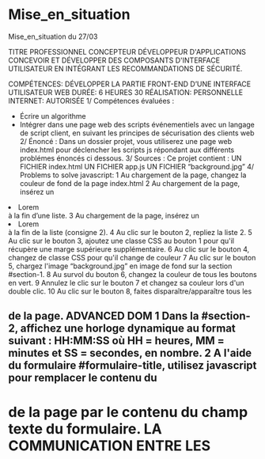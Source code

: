 # Mise_en_situation
 Mise_en_situation du 27/03


TITRE PROFESSIONNEL CONCEPTEUR DÉVELOPPEUR D'APPLICATIONS CONCEVOIR ET DÉVELOPPER DES COMPOSANTS D'INTERFACE UTILISATEUR EN INTÉGRANT LES RECOMMANDATIONS DE SÉCURITÉ.

COMPÉTENCES:
DÉVELOPPER LA PARTIE FRONT-END D’UNE
INTERFACE UTILISATEUR WEB
DURÉE: 6 HEURES 30
RÉALISATION: PERSONNELLE
INTERNET: AUTORISÉE
1/ Compétences évaluées :
- Écrire un algorithme
- Intégrer dans une page web des
scripts événementiels avec un langage
de script client, en suivant les
principes de sécurisation des clients
web
2/ Énoncé :
Dans un dossier projet, vous utiliserez une page web index.html pour
déclencher les scripts js répondant aux différents problémes énoncés ci
dessous.
3/ Sources :
Ce projet contient :
UN FICHIER index.html
UN FICHIER app.js
UN FICHIER “background.jpg”
4/ Problems to solve
javascript:
1 Au chargement de la page, changez la couleur de
fond de la page index.html
2 Au chargement de la page, insérez un
<li>Lorem</li> à la fin d’une liste.
3 Au chargement de la page, insérez un
<li>Lorem</li> à la fin de la liste (consigne 2).
4 Au clic sur le bouton 2, repliez la liste 2.
5 Au clic sur le bouton 3, ajoutez une classe CSS au
bouton 1 pour qu'il récupère une marge supérieure
supplémentaire.
6 Au clic sur le bouton 4, changez de classe CSS
pour qu'il change de couleur
7 Au clic sur le bouton 5, chargez l'image
“background.jpg” en image de fond sur la section
#section-1.
8 Au survol du bouton 6, changez la couleur de tous
les boutons en vert.
9 Annulez le clic sur le bouton 7 et changez sa
couleur lors d'un double clic.
10 Au clic sur le bouton 8, faites
disparaître/apparaître tous les <h2> de la page.
ADVANCED DOM
1 Dans la #section-2, affichez une horloge dynamique
au format suivant : HH:MM:SS où HH = heures, MM =
minutes et SS = secondes, en nombre.
2 A l'aide du formulaire #formulaire-title, utilisez
javascript pour remplacer le contenu du <h1> de la
page par le contenu du champ texte du formulaire.
LA COMMUNICATION ENTRE LES
